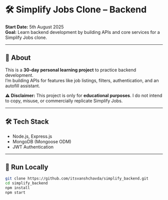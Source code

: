 # 🛠️ Simplify Jobs Clone – Backend

**Start Date:** 5th August 2025  
**Goal:** Learn backend development by building APIs and core services for a Simplify Jobs clone.

---

## 📌 About

This is a **30-day personal learning project** to practice backend development.  
I’m building APIs for features like job listings, filters, authentication, and an autofill assistant.  

⚠️ **Disclaimer:** This project is only for **educational purposes**. I do not intend to copy, misuse, or commercially replicate Simplify Jobs.  

---

## 🛠️ Tech Stack

- Node.js, Express.js  
- MongoDB (Mongoose ODM)  
- JWT Authentication  

---

## 🚀 Run Locally

```bash
git clone https://github.com/itsvanshchavda/simplify_backend.git
cd simplify_backend
npm install
npm start
